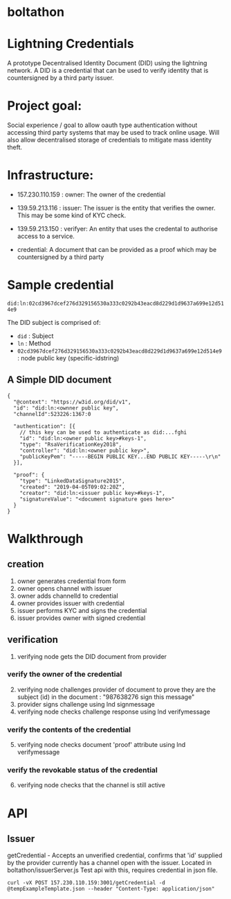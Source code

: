 # boltathon

# Lightning Credentials

A prototype Decentralised Identity Document (DID) using the lightning network.  A DID is a credential
that can be used to verify identity that is countersigned by a third party issuer.

# Project goal:

   Social experience / goal to allow oauth type authentication without accessing third party systems
   that may be used to track online usage.
   Will also allow decentralised storage of credentials to mitigate mass identity theft.

# Infrastructure:

- 157.230.110.159 : owner: The owner of the credential
- 139.59.213.116 : issuer: The issuer is the entity that verifies the owner.  This may be some kind of KYC check.
- 139.59.213.150 : verifyer: An entity that uses the credental to authorise access to a service.

- credential: A document that can be provided as a proof which may be countersigned by a third party

# Sample credential
```did:ln:02cd3967dcef276d329156530a333c0292b43eacd8d229d1d9637a699e12d514e9```

The DID subject is comprised of:
* ```did``` : Subject
* ```ln``` : Method
* ```02cd3967dcef276d329156530a333c0292b43eacd8d229d1d9637a699e12d514e9``` : node public key (specific-idstring)

## A Simple DID document

```
{
  "@context": "https://w3id.org/did/v1",
  "id": "did:ln:<ownner public key",
  "channelId":523226:1367:0
  
  "authentication": [{
    // this key can be used to authenticate as did:...fghi
    "id": "did:ln:<owner public key>#keys-1",
    "type": "RsaVerificationKey2018",
    "controller": "did:ln:<owner public key>",
    "publicKeyPem": "-----BEGIN PUBLIC KEY...END PUBLIC KEY-----\r\n"
  }],
  
  "proof": {
    "type": "LinkedDataSignature2015",
    "created": "2019-04-05T09:02:20Z",
    "creator": "did:ln:<issuer public key>#keys-1",
    "signatureValue": "<document signature goes here>"
  }
}
```

# Walkthrough
## creation
1. owner generates credential from form
2. owner opens channel with issuer
3. owner adds channelId to credential
4. owner provides issuer with credential
5. issuer performs KYC and signs the credential
6. issuer provides owner with signed credential

## verification
1. verifying node gets the DID document from provider
### verify the owner of the credential
2. verifying node challenges provider of document to prove they are the subject (id) in the document : "987638276 sign this message"
3. provider signs challenge using lnd signmessage
4. verifying node checks challenge response using lnd verifymessage
### verify the contents of the credential
5. verifying node checks document 'proof' attribute using lnd verifymessage
### verify the revokable status of the credential
6. verifying node checks that the channel is still active

# API
## Issuer
getCredential - Accepts an unverified credential, confirms that 'id' supplied by the provider currently has a channel open with the issuer.  Located in boltathon/issuerServer.js
Test api with this, requires credential in json file.
```
curl -vX POST 157.230.110.159:3001/getCredential -d @tempExampleTemplate.json --header "Content-Type: application/json"
```

